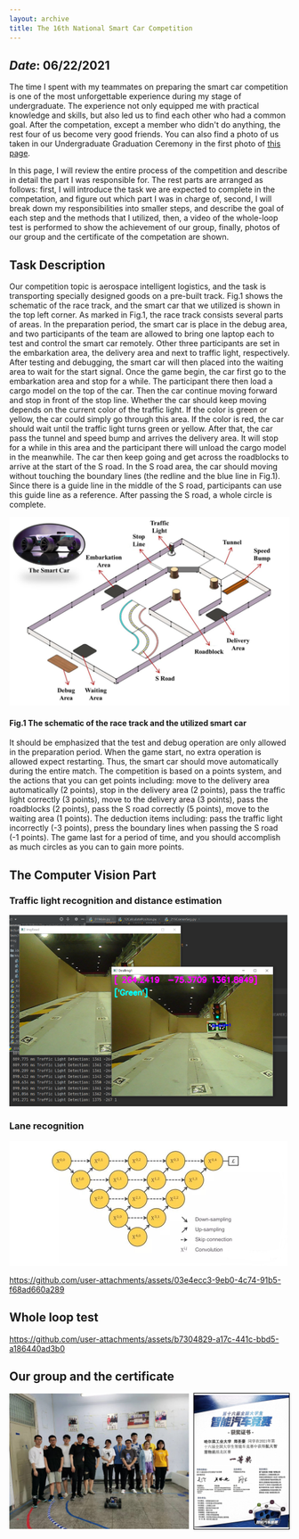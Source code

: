 ```yaml
---
layout: archive
title: The 16th National Smart Car Competition
---
```


## *Date*: 06/22/2021

The time I spent with my teammates on preparing the smart car competition is one of the most unforgettable experience during my stage of undergraduate. The experience not only equipped me with practical knowledge and skills, but also led us to find each other who had a common goal. After the competation, except a member who didn't do anything, the rest four of us become very good friends. You can also find a photo of us taken in our Undergraduate Graduation Ceremony in the first photo of [this page](/news/BA_gra.md).

In this page, I will review the entire process of the competition and describe in detail the part I was responsible for. The rest parts are arranged as follows: first, I will introduce the task we are expected to complete in the competation, and figure out which part I was in charge of, second, I will break down my responsibilities into smaller steps, and describe the goal of each step and the methods that I utilized, then, a video of the whole-loop test is performed to show the achievement of our group, finally, photos of our group and the certificate of the competation are shown.

## Task Description

Our competition topic is aerospace intelligent logistics, and the task is transporting specially designed goods on a pre-built track. Fig.1 shows the schematic of the race track, and the smart car that we utilized is shown in the top left corner. As marked in Fig.1, the race track consists several parts of areas. In the preparation period, the smart car is place in the debug area, and two participants of the team are allowed to bring one laptop each to test and control the smart car remotely. Other three participants are set in the embarkation area, the delivery area and next to traffic light, respectively. After testing and debugging, the smart car will then placed into the waiting area to wait for the start signal. Once the game begin, the car first go to the embarkation area and stop for a while. The participant there then load a cargo model on the top of the car. Then the car continue moving forward and stop in front of the stop line. Whether the car should keep moving depends on the current color of the traffic light. If the color is green or yellow, the car could simply go through this area. If the color is red, the car should wait until the traffic light turns green or yellow. After that, the car pass the tunnel and speed bump and arrives the delivery area. It will stop for a while in this area and the participant there will unload the cargo model in the meanwhile. The car then keep going and get across the roadblocks to arrive at the start of the S road. In the S road area, the car should moving without touching the boundary lines (the redline and the blue line in Fig.1). Since there is a guide line in the middle of the S road, participants can use this guide line as a reference. After passing the S road, a whole circle is complete. 

<img src="/news/smart_car_imgs/road.png">

#### Fig.1 The schematic of the race track and the utilized smart car

It should be emphasized that the test and debug operation are only allowed in the preparation period. When the game start, no extra operation is allowed expect restarting. Thus, the smart car should move automatically during the entire match. The competition is based on a points system, and the actions that you can get points including: move to the delivery area automatically (2 points), stop in the delivery area (2 points), pass the traffic light correctly (3 points), move to the delivery area (3 points), pass the roadblocks (2 points), pass the S road correctly (5 points), move to the waiting area (1 points). The deduction items including: pass the traffic light incorrectly (-3 points), press the boundary lines when passing the S road (-1 points). The game last for a period of time, and you should accomplish as much circles as you can to gain more points.





## The Computer Vision Part


### Traffic light recognition and distance estimation


<img src="/news/smart_car_imgs/traffic_light.png" width="500"/>


### Lane recognition


<img src="/news/smart_car_imgs/Unet.png" width="500"/>


https://github.com/user-attachments/assets/03e4ecc3-9eb0-4c74-91b5-f68ad660a289

## Whole loop test


https://github.com/user-attachments/assets/b7304829-a17c-441c-bbd5-a186440ad3b0


## Our group and the certificate



<img src="/news/smart_car_imgs/smart_car.png">




